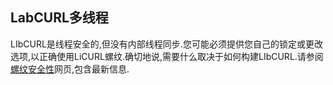 
## LabCURL多线程

LIbCURL是线程安全的,但没有内部线程同步.您可能必须提供您自己的锁定或更改选项,以正确使用LiCURL螺纹.确切地说,需要什么取决于如何构建LIbCURL.请参阅[螺纹安全性](https://curl.haxx.se/libcurl/c/threadsafe.html)网页,包含最新信息.
